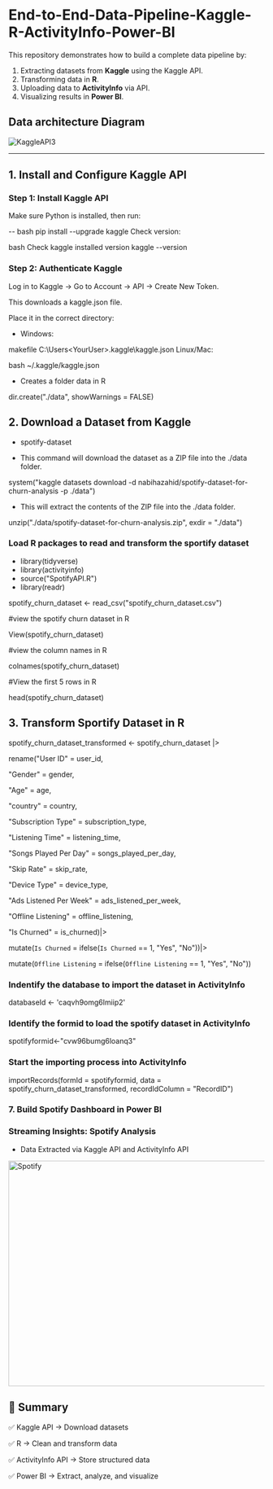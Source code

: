 # End-to-End-Data-Pipeline-Kaggle-R-ActivityInfo-Power-BI
This repository demonstrates how to build a complete data pipeline by:  
1. Extracting datasets from **Kaggle** using the Kaggle API.  
2. Transforming data in **R**.  
3. Uploading data to **ActivityInfo** via API.  
4. Visualizing results in **Power BI**. 

## Data architecture Diagram
![KaggleAPI3](https://github.com/user-attachments/assets/7b27be49-db7c-40eb-b9ed-5fee57ef579b)

---

## 1. Install and Configure Kaggle API  

### Step 1: Install Kaggle API  

Make sure Python is installed, then run:  

-- bash
pip install --upgrade kaggle
Check version:

bash
Check kaggle installed version
kaggle --version

### Step 2: Authenticate Kaggle

Log in to Kaggle → Go to Account → API → Create New Token.

This downloads a kaggle.json file.

Place it in the correct directory:

- Windows:

makefile
C:\Users\<YourUser>\.kaggle\kaggle.json
Linux/Mac:

bash
~/.kaggle/kaggle.json

- Creates a folder data in R

dir.create("./data", showWarnings = FALSE)

## 2. Download a Dataset from Kaggle

- spotify-dataset

- This command will download the dataset as a ZIP file into the ./data folder.

system("kaggle datasets download -d nabihazahid/spotify-dataset-for-churn-analysis -p ./data")

- This will extract the contents of the ZIP file into the ./data folder.

unzip("./data/spotify-dataset-for-churn-analysis.zip", exdir = "./data")

### Load R packages to read and transform the sportify dataset

- library(tidyverse)
- library(activityinfo)
- source("SpotifyAPI.R")
- library(readr)


spotify_churn_dataset <- read_csv("spotify_churn_dataset.csv")

#view the spotify churn dataset in R

View(spotify_churn_dataset)

#view the column names in R

colnames(spotify_churn_dataset)

#View the first 5 rows in R

head(spotify_churn_dataset)

## 3. Transform Sportify Dataset in R

spotify_churn_dataset_transformed <- spotify_churn_dataset |>

  rename("User ID" = user_id,
  
  "Gender" = gender,
  
  "Age" = age,
  
  "country" = country,
  
  "Subscription Type" = subscription_type,
  
  "Listening Time" = listening_time,
  
  "Songs Played Per Day" = songs_played_per_day,
  
  "Skip Rate" = skip_rate,
  
  "Device Type" = device_type,
  
  "Ads Listened Per Week" = ads_listened_per_week,
  
  "Offline Listening" = offline_listening,
  
  "Is Churned" = is_churned)|>
  
  mutate(`Is Churned` = ifelse(`Is Churned` == 1, "Yes", "No"))|>
  
  mutate(`Offline Listening` = ifelse(`Offline Listening` == 1, "Yes", "No"))

### Indentify the database to import the dataset in ActivityInfo 

databaseId <- 'caqvh9omg6lmiip2'

### Identify the formid to load the spotify dataset in ActivityInfo

spotifyformid<-"cvw96bumg6loanq3"


### Start the importing process into ActivityInfo

importRecords(formId = spotifyformid, data = spotify_churn_dataset_transformed, 
              recordIdColumn = "RecordID")

### 7. Build Spotify Dashboard in Power BI

### Streaming Insights: Spotify Analysis

- Data Extracted via Kaggle API and ActivityInfo API

<img width="681" height="443" alt="Spotify" src="https://github.com/user-attachments/assets/0d21f220-ea67-49c5-8762-5e19bf31dc61" />




## 📌 Summary

✅ Kaggle API → Download datasets

✅ R → Clean and transform data

✅ ActivityInfo API → Store structured data

✅ Power BI → Extract, analyze, and visualize
